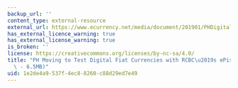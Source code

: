 ```yaml
---
backup_url: ''
content_type: external-resource
external_url: https://www.ecurrency.net/media/document/201901/PHDigitalFiatCurrenciesePiso.pdf
has_external_licence_warning: true
has_external_license_warning: true
is_broken: ''
license: https://creativecommons.org/licenses/by-nc-sa/4.0/
title: "PH Moving to Test Digital Fiat Currencies with RCBC\u2019s ePiso\u2019 (PDF\
  \ - 6.5MB)"
uid: 1e2de4a9-537f-4ec8-8260-c88d29ed7e49
---
```

